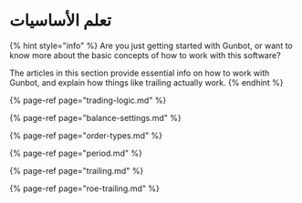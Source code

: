 # تعلم الأساسيات

{% hint style="info" %}
Are you just getting started with Gunbot, or want to know more about the basic concepts of how to work with this software?

The articles in this section provide essential info on how to work with Gunbot, and explain how things like trailing actually work.
{% endhint %}

{% page-ref page="trading-logic.md" %}

{% page-ref page="balance-settings.md" %}

{% page-ref page="order-types.md" %}

{% page-ref page="period.md" %}

{% page-ref page="trailing.md" %}

{% page-ref page="roe-trailing.md" %}

